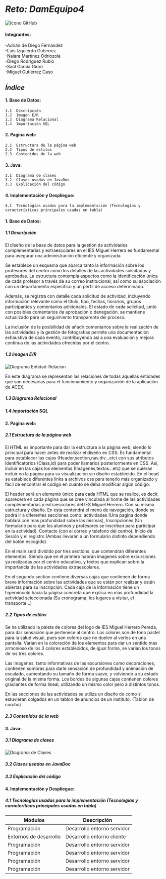 # ***Reto: DamEquipo4***  


[](https://tasks.office.com/educantabria.es/es-es/home/planner/#/plantaskboard?groupid=3fbb2604-a253-49a6-9c33-c0a1afe976e4&planid=0ww7mkzmjkot0iieuxxuqpyah7gg)
![Icono GitHub](https://github.githubassets.com/images/modules/logos_page/GitHub-Mark.png)
#### Integrantes:
-Adrián de Diego Fernández      
-Luis Izquierdo Gutierrez     
-Naiara Martínez Odriozola   
-Diego Rodríguez Rubio     
-Saúl García Girón    
-Miguel Gutiérrez Caso 


## ***Índice***
#### 1. Base de Datos:
    1.1  Descripción
    1.2  Imagen E/R          
    1.3  Diagrama Relacional      
    1.4  Importación SQL        
#### 2. Pagina web:         
    2.1  Estructura de la página web   
    2.2  Tipos de estilos  
    2.3  Contenidos de la web  
#### 3. Java:  
    3.1  Diagrama de clases  
    3.2  Clases usadas en JavaDoc  
    3.3  Explicación del código  
#### 4. Implementación y Despliegue:  
    4.1  Tecnologías usadas para la implementación (Tecnologías y características principales usadas en tabla)

#### 1. Base de Datos:
##### 1.1  Descripción 
El diseño de la base de datos para la gestión de actividades complementarias y extraescolares en el IES Miguel Herrero
es fundamental para asegurar una administración eficiente y organizada.

Se establece un esquema que abarca tanto la información sobre los profesores del centro como los detalles de las actividades
solicitadas y aprobadas. La estructura contempla aspectos como la identificación única de cada profesor a través de su correo
institucional, así como su asociación con un departamento específico y un perfil de acceso determinado.

Además, se registra con detalle cada solicitud de actividad, incluyendo información relevante como el título, tipo, fechas, horarios,
grupos participantes y comentarios adicionales. El estado de cada solicitud, junto con posibles comentarios de aprobación o denegación,
se mantiene actualizado para un seguimiento transparente del proceso.

La inclusión de la posibilidad de añadir comentarios sobre la realización de las actividades y la gestión de fotografías permite una
documentación exhaustiva de cada evento, contribuyendo así a una evaluación y mejora continua de las actividades ofrecidas por el centro.

##### 1.2  Imagen E/R  
![Diagrama Entidad-Relacion](https://github.com/LuisIzquierdoGutierrez/Reto/assets/152623929/56b60a16-4003-44d3-8243-540ea2550623)

En este diagrama se representan las relaciones de todas aquellas entidades que son necesarias para el funcionamiento y organización de la aplicación de ACEX.
##### 1.3  Diagrama Relacional 

##### 1.4  Importación SQL 
#### 2. Pagina web:         
##### 2.1  Estructura de la página web

El HTML es importante para dar la estructura a la página web, siendo lo principal para hacer antes de realizar el diseño en CSS. Es fundamental para
establecer las cajas (Header,section,nav,div...etc) con sus atributos identificatorios (Class,id) para poder llamarlos posteriormente en CSS. Así,
incluir en las cajas los elementos (Imagenes,textos...etc) que se quieran incluir en la página para su visualización sin diseño establecido. En
el head se establece diferentes links a archivos css para tenerlo más organizado y fácil de encontrar el código en cuanto se deba modificar
algún código.

El header será un elemento único para cada HTML que se realice, es decir, aparecerá en cada página que se cree vinculada al home de las
actividades complementarias y extraescolares del IES Miguel Herrero. Con su misma estructura y diseño. En esta contendrá el menú
de navegación, donde se podrá ir a diferentes secciones como: actividades (Una pagina donde hablará con mas profundidad sobre las mismas),
Inscripciones (Un formulario para que los alumnos y profesores se inscriban para participar en la actividad), Contacto (con el correo y telefono
del centro), Inicio de Sesión y el registro (Ambas llevarán a un formulario distinto dependiendo del botón escogido)

En el main será dividido por tres sections, que contendran diferentes elementos. Siendo que en el primero habrán imagenes sobre excursiones
ya realizadas por el centro educativo, y textos que explican sobre la importancia de las actividades extraescolares.

En el segundo section contiene diversas cajas que contienen de forma breve información sobre las actividades
que se están por realizar y están abiertas para su inscripción. Cada caja de la información tiene un hipervinculo hacia la página
concreta que explica en mas profundidad la actividad seleccionada (Su cronograma, los lugares a visitar, el transporte...)

##### 2.2  Tipos de estilos  

Se ha utilizado la paleta de colores del logo de IES Miguel Herrero Pereda, para dar sensación que pertenece al centro. Los colores
son de tono pastel para la salud visual, pues son colores que no duelen al verlos en una pantalla. Varian en la coloración de los elementos para dar un
sentido mas armonioso de los 3 colores establecidos, de igual forma, se varian los tonos de los tres colores. 

Las imagenes, tanto informativas de las excursiones como decoraciones, contienen sombras para darle sensación de profundidad y animación de escalado,
aumentando su tamaño de forma suave, y volviendo a su estado original de la misma forma. Los bordes de algunas cajas contienen colores gradiantes de forma
lineal, utilizando un mismo color pero a distintos tonos. 

En las secciones de las actividades se utiliza un diseño de como si estuvieran colgados en un tablon de anuncios de un instituto. (Tablon de corcho)

##### 2.3  Contenidos de la web  
#### 3. Java:  
##### 3.1  Diagrama de clases  

![Diagrama de Clases](https://github.com/LuisIzquierdoGutierrez/Reto/assets/152623929/cf0a5c4f-eaa8-41bf-a6a0-ff66f32c8e15)

##### 3.2  Clases usadas en JavaDoc  
##### 3.3  Explicación del código 
#### 4. Implementación y Despliegue:  
##### 4.1  Tecnologías usadas para la implementación (Tecnologías y caracteríticas principales usadas en tabla)
| Módulos  | Descripción |
| ---------- | ---------- |
|Programación | Desarrollo entorno servidor  |
| Entornos de desarrollo| Desarrollo entorno cliente |
|Programación | Desarrollo entorno servidor  |
|Programación | Desarrollo entorno servidor  |
|Programación | Desarrollo entorno servidor  |
|Programación | Desarrollo entorno servidor  |

